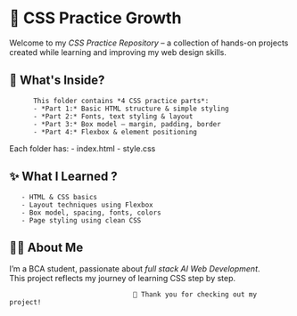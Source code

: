 # 🎨 CSS Practice Growth

Welcome to my *CSS Practice Repository* – a collection of hands-on projects created while learning and improving my web design skills.

## 📁 What's Inside?
          This folder contains *4 CSS practice parts*:
          - *Part 1:* Basic HTML structure & simple styling  
          - *Part 2:* Fonts, text styling & layout  
          - *Part 3:* Box model – margin, padding, border  
          - *Part 4:* Flexbox & element positioning

Each folder has:
     - index.html
     - style.css

## ✨ What I Learned ?
       - HTML & CSS basics  
       - Layout techniques using Flexbox  
       - Box model, spacing, fonts, colors  
       - Page styling using clean CSS
       
## 👩‍💻 About Me

I’m a BCA student, passionate about *full stack AI Web Development*.  
This project reflects my journey of learning CSS step by step.


                                   📌 Thank you for checking out my project!
